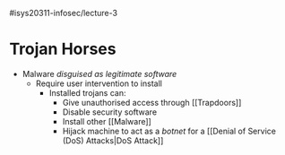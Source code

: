#isys20311-infosec/lecture-3 
# Trojan Horses

- Malware *disguised as legitimate software*
	- Require user intervention to install
		- Installed trojans can:
			- Give unauthorised access through [[Trapdoors]]
			- Disable security software
			- Install other [[Malware]]
			- Hijack machine to act as a *botnet* for a [[Denial of Service (DoS) Attacks|DoS Attack]]